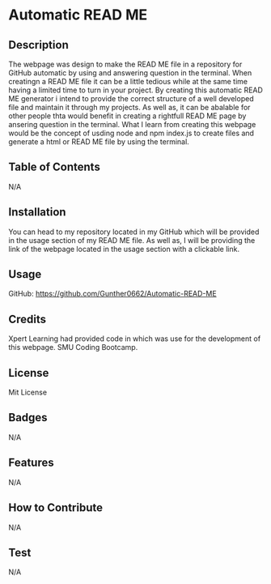 # Automatic READ ME

## Description

The webpage was design to make the READ ME file in a repository for GitHub automatic by using and answering question in the terminal. When creatingn a READ ME file it can be a little tedious while at the same time having a limited time to turn in your project. By creating this automatic READ ME generator i intend to provide the correct structure of a well developed file and maintain it through my projects. As well as, it can be abalable for other people thta would benefit in creating a rightfull READ ME page by ansering question in the terminal. What I learn from creating this webpage would be the concept of usding node and npm index.js to create files and generate a html or READ ME file by using the terminal. 

## Table of Contents
 
 N/A

## Installation

You can head to my repository located in my GitHub which will be provided in the usage section of my READ ME file. As well as, I will be providing the link of the webpage located in the usage section with a clickable link.

## Usage

GitHub: https://github.com/Gunther0662/Automatic-READ-ME 

## Credits

Xpert Learning had provided code in which was use for the development of this webpage. SMU Coding Bootcamp.

## License

Mit License

## Badges 

N/A

## Features

N/A

## How to Contribute

N/A

## Test

N/A
